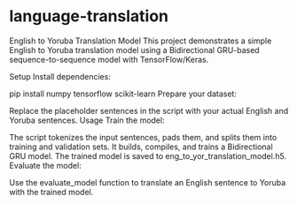 # language-translation
English to Yoruba Translation Model
This project demonstrates a simple English to Yoruba translation model using a Bidirectional GRU-based sequence-to-sequence model with TensorFlow/Keras.

Setup
Install dependencies:

pip install numpy tensorflow scikit-learn
Prepare your dataset:

Replace the placeholder sentences in the script with your actual English and Yoruba sentences.
Usage
Train the model:

The script tokenizes the input sentences, pads them, and splits them into training and validation sets.
It builds, compiles, and trains a Bidirectional GRU model.
The trained model is saved to eng_to_yor_translation_model.h5.
Evaluate the model:

Use the evaluate_model function to translate an English sentence to Yoruba with the trained model.
